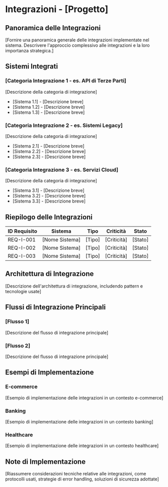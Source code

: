 # Integrazioni - [Progetto]

## Panoramica delle Integrazioni

[Fornire una panoramica generale delle integrazioni implementate nel sistema. Descrivere l'approccio complessivo alle integrazioni e la loro importanza strategica.]

## Sistemi Integrati

### [Categoria Integrazione 1 - es. API di Terze Parti]

[Descrizione della categoria di integrazione]

- [Sistema 1.1] - [Descrizione breve]
- [Sistema 1.2] - [Descrizione breve]
- [Sistema 1.3] - [Descrizione breve]

### [Categoria Integrazione 2 - es. Sistemi Legacy]

[Descrizione della categoria di integrazione]

- [Sistema 2.1] - [Descrizione breve]
- [Sistema 2.2] - [Descrizione breve]
- [Sistema 2.3] - [Descrizione breve]

### [Categoria Integrazione 3 - es. Servizi Cloud]

[Descrizione della categoria di integrazione]

- [Sistema 3.1] - [Descrizione breve]
- [Sistema 3.2] - [Descrizione breve]
- [Sistema 3.3] - [Descrizione breve]

## Riepilogo delle Integrazioni

| ID Requisito | Sistema | Tipo | Criticità | Stato |
|--------------|---------|------|-----------|-------|
| REQ-I-001    | [Nome Sistema] | [Tipo] | [Criticità] | [Stato] |
| REQ-I-002    | [Nome Sistema] | [Tipo] | [Criticità] | [Stato] |
| REQ-I-003    | [Nome Sistema] | [Tipo] | [Criticità] | [Stato] |

## Architettura di Integrazione

[Descrizione dell'architettura di integrazione, includendo pattern e tecnologie usate]

## Flussi di Integrazione Principali

### [Flusso 1]

[Descrizione del flusso di integrazione principale]

### [Flusso 2]

[Descrizione del flusso di integrazione principale]

## Esempi di Implementazione

### E-commerce

[Esempio di implementazione delle integrazioni in un contesto e-commerce]

### Banking

[Esempio di implementazione delle integrazioni in un contesto banking]

### Healthcare

[Esempio di implementazione delle integrazioni in un contesto healthcare]

## Note di Implementazione

[Riassumere considerazioni tecniche relative alle integrazioni, come protocolli usati, strategie di error handling, soluzioni di sicurezza adottate]
